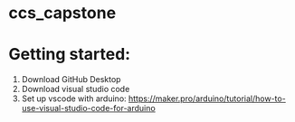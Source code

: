 # ccs_capstone

# Getting started:
1. Download GitHub Desktop
2. Download visual studio code
3. Set up vscode with arduino: https://maker.pro/arduino/tutorial/how-to-use-visual-studio-code-for-arduino
